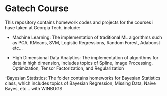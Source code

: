 # Gatech Course
This repository contains homework codes and projects for the courses i have taken at Georgia Tech, include:

- Machine Learning: The implementation of traditional ML algorithms such as PCA, KMeans, SVM, Logistic Regressions, Random Forest, Adaboost etc...

- High Dimensional Data Analytics: The implementation of algorithms for data in high dimension, includes topics of  Spline, Image Processing, Optimization, Tensor Factorization, and Regularization

-Bayesian Statistics: The folder contains homeworks for Bayesian Statistics class, which includes topics of Bayesian Regression, Missing Data, Naive Bayes, etc... with WINBUGS